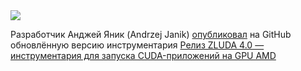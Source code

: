 <!--2025-01-03 04:57:16-->
<div class="yb">
  <div class="rss smaller1 habr"><img src="https://habrastorage.org/getpro/habr/upload_files/de0/2e9/5db/de02e95dbdb94b294adeb56287464e55.png" /><p>Разработчик Анджей Яник (Andrzej Janik) <a href="https://github.com/vosen/ZLUDA/releases/tag/v4" rel="noopener noreferrer nofollow">опубликовал</a> на&nbsp;GitHub обновлённую версию инструментария <a href="https://vosen.github.io/ZLUDA/blog/zluda-update-q4-2024/"... <br><a class="light" href="https://habr.com/ru/news/871362/?utm_source=habrahabr&utm_medium=rss&utm_campaign=871362">Релиз ZLUDA 4.0 — инструментария для запуска CUDA-приложений на GPU AMD</a></div>
</div>
